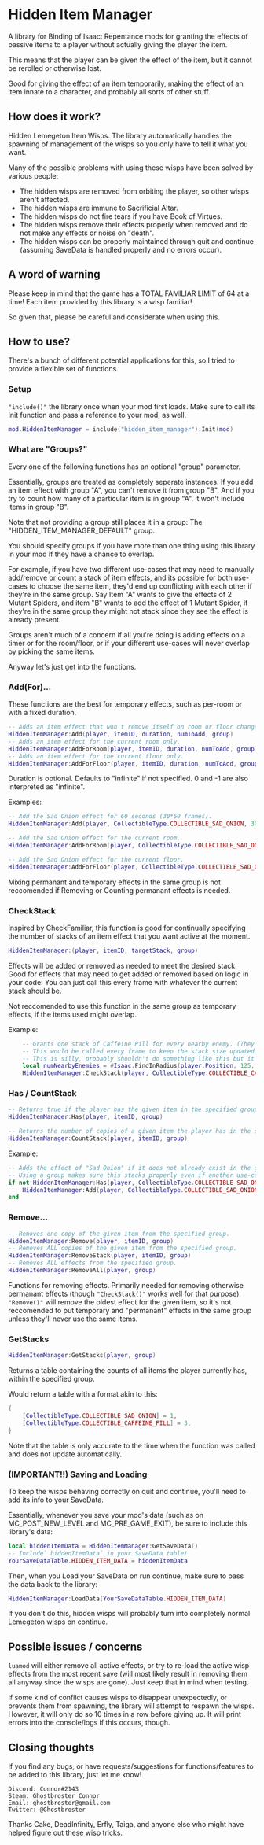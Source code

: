 # Hidden Item Manager
A library for Binding of Isaac: Repentance mods for granting the effects of passive items to a player without actually giving the player the item.

This means that the player can be given the effect of the item, but it cannot be rerolled or otherwise lost.

Good for giving the effect of an item temporarily, making the effect of an item innate to a character, and probably all sorts of other stuff.

## How does it work?
Hidden Lemegeton Item Wisps. The library automatically handles the spawning of management of the wisps so you only have to tell it what you want.

Many of the possible problems with using these wisps have been solved by various people:

 - The hidden wisps are removed from orbiting the player, so other wisps aren't affected.
 - The hidden wisps are immune to Sacrificial Altar.
 - The hidden wisps do not fire tears if you have Book of Virtues.
 - The hidden wisps remove their effects properly when removed and do not make any effects or noise on "death".
 - The hidden wisps can be properly maintained through quit and continue (assuming SaveData is handled properly and no errors occur).

## A word of warning
Please keep in mind that the game has a TOTAL FAMILIAR LIMIT of 64 at a time! Each item provided by this library is a wisp familiar!

So given that, please be careful and considerate when using this.

## How to use?
There's a bunch of different potential applications for this, so I tried to provide a flexible set of functions.


### Setup

`"include()"` the library once when your mod first loads. Make sure to call its Init function and pass a reference to your mod, as well.

```lua
mod.HiddenItemManager = include("hidden_item_manager"):Init(mod)
```

### What are "Groups?"

Every one of the following functions has an optional "group" parameter.

Essentially, groups are treated as completely seperate instances. If you add an item effect with group "A", you can't remove it from group "B". And if you try to count how many of a particular item is in group "A", it won't include items in group "B".

Note that not providing a group still places it in a group: The "HIDDEN_ITEM_MANAGER_DEFAULT" group.

You should specify groups if you have more than one thing using this library in your mod if they have a chance to overlap.

For example, if you have two different use-cases that may need to manually add/remove or count a stack of item effects, and its possible for both use-cases to choose the same item, they'd end up conflicting with each other if they're in the same group. Say Item "A" wants to give the effects of 2 Mutant Spiders, and item "B" wants to add the effect of 1 Mutant Spider, if they're in the same group they might not stack since they see the effect is already present.

Groups aren't much of a concern if all you're doing is adding effects on a timer or  for the room/floor, or if your different use-cases will never overlap by picking the same items.

Anyway let's just get into the functions.

### Add(For)...

These functions are the best for temporary effects, such as per-room or with a fixed duration.

```lua
-- Adds an item effect that won't remove itself on room or floor change.
HiddenItemManager:Add(player, itemID, duration, numToAdd, group)
-- Adds an item effect for the current room only.
HiddenItemManager:AddForRoom(player, itemID, duration, numToAdd, group)
-- Adds an item effect for the current floor only.
HiddenItemManager:AddForFloor(player, itemID, duration, numToAdd, group)
```

Duration is optional. Defaults to "infinite" if not specified. 0 and -1 are also interpreted as "infinite".

Examples:

```lua
-- Add the Sad Onion effect for 60 seconds (30*60 frames).
HiddenItemManager:Add(player, CollectibleType.COLLECTIBLE_SAD_ONION, 30 * 60)

-- Add the Sad Onion effect for the current room.
HiddenItemManager:AddForRoom(player, CollectibleType.COLLECTIBLE_SAD_ONION)

-- Add the Sad Onion effect for the current floor.
HiddenItemManager:AddForFloor(player, CollectibleType.COLLECTIBLE_SAD_ONION)
```

Mixing permanant and temporary effects in the same group is not reccomended if Removing or Counting permanant effects is needed.

### CheckStack

Inspired by CheckFamiliar, this function is good for continually specifying the number of stacks of an item effect that you want active at the moment.

```lua
HiddenItemManager:(player, itemID, targetStack, group)
```

Effects will be added or removed as needed to meet the desired stack. Good for effects that may need to get added or removed based on logic in your code: You can just call this every frame with whatever the current stack should be.

Not reccomended to use this function in the same group as temporary effects, if the items used might overlap.

Example:

```lua
	-- Grants one stack of Caffeine Pill for every nearby enemy. (They'll all be removed if no enemies are nearby).
	-- This would be called every frame to keep the stack size updated.
	-- This is silly, probably shouldn't do something like this but it's a good example.
	local numNearbyEnemies = #Isaac.FindInRadius(player.Position, 125, EntityPartition.ENEMY)
	HiddenItemManager:CheckStack(player, CollectibleType.COLLECTIBLE_CAFFEINE_PILL, numNearbyEnemies)
```

### Has / CountStack

```lua
-- Returns true if the player has the given item in the specified group.
HiddenItemManager:Has(player, itemID, group)

-- Returns the number of copies of a given item the player has in the specified group.
HiddenItemManager:CountStack(player, itemID, group)
```

Example:

```lua
-- Adds the effect of "Sad Onion" if it does not already exist in the group "MY_GROUP".
-- Using a group makes sure this stacks properly even if another use-case has applied the Sad Onion as an effect.
if not HiddenItemManager:Has(player, CollectibleType.COLLECTIBLE_SAD_ONION, "MY_GROUP") then
	HiddenItemManager:Add(player, CollectibleType.COLLECTIBLE_SAD_ONION, -1, 1, "MY_GROUP")
end
```

### Remove...

```lua
-- Removes one copy of the given item from the specified group.
HiddenItemManager:Remove(player, itemID, group)
-- Removes ALL copies of the given item from the specified group.
HiddenItemManager:RemoveStack(player, itemID, group)
-- Removes ALL effects from the specified group.
HiddenItemManager:RemoveAll(player, group)
```

Functions for removing effects. Primarily needed for removing otherwise permanant effects (though `"CheckStack()"` works well for that purpose). `"Remove()"` will remove the oldest effect for the given item, so it's not reccomended to put temporary and "permanant" effects in the same group unless they'll never use the same items.

### GetStacks

```lua
HiddenItemManager:GetStacks(player, group)
```

Returns a table containing the counts of all items the player currently has, within the specified group.

Would return a table with a format akin to this:

```lua
{
	[CollectibleType.COLLECTIBLE_SAD_ONION] = 1,
	[CollectibleType.COLLECTIBLE_CAFFEINE_PILL] = 3,
}
```

Note that the table is only accurate to the time when the function was called and does not update automatically.


### (IMPORTANT!!) Saving and Loading

To keep the wisps behaving correctly on quit and continue, you'll need to add its info to your SaveData.

Essentially, whenever you save your mod's data (such as on MC_POST_NEW_LEVEL and MC_PRE_GAME_EXIT), be sure to include this library's data:

```lua
local hiddenItemData = HiddenItemManager:GetSaveData()
-- Include` hiddenItemData` in your SaveData table!
YourSaveDataTable.HIDDEN_ITEM_DATA = hiddenItemData
```

Then, when you Load your SaveData on run continue, make sure to pass the data back to the library:

```lua
HiddenItemManager:LoadData(YourSaveDataTable.HIDDEN_ITEM_DATA)
```

If you don't do this, hidden wisps will probably turn into completely normal Lemegeton wisps on continue.

## Possible issues / concerns

`luamod` will either remove all active effects, or try to re-load the active wisp effects from the most recent save (will most likely result in removing them all anyway since the wisps are gone). Just keep that in mind when testing.

If some kind of conflict causes wisps to disappear unexpectedly, or prevents them from spawning, the library will attempt to respawn the wisps. However, it will only do so 10 times in a row before giving up. It will print errors into the console/logs if this occurs, though.

## Closing thoughts

If you find any bugs, or have requests/suggestions for functions/features to be added to this library, just let me know!

```
Discord: Connor#2143
Steam: Ghostbroster Connor
Email: ghostbroster@gmail.com
Twitter: @Ghostbroster
```

Thanks Cake, DeadInfinity, Erfly, Taiga, and anyone else who might have helped figure out these wisp tricks.
